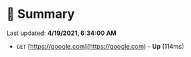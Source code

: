 # 📖 Summary
Last updated: **4/19/2021, 6:34:00 AM**

- `GET` [https://google.com](https://google.com) - **Up** (114ms)
